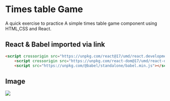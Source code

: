 # Times table Game

A quick exercise to practice <JXS>
A simple times table game component using HTML,CSS and React.

## React & Babel imported via link

```html
<script crossorigin src="https://unpkg.com/react@17/umd/react.development.js"></script>
    <script crossorigin src="https://unpkg.com/react-dom@17/umd/react-dom.development.js"></script>
    <script src="https://unpkg.com/@babel/standalone/babel.min.js"></script>
```

## Image
<img src="https://user-images.githubusercontent.com/90848080/149475617-dd685385-f620-450a-a9ff-1d3802a9df0e.JPG" wdith="500px" height=auto >

